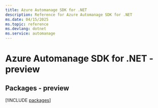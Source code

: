 ```yaml
---
title: Azure Automanage SDK for .NET
description: Reference for Azure Automanage SDK for .NET
ms.date: 04/15/2025
ms.topic: reference
ms.devlang: dotnet
ms.service: automanage
---
```

# Azure Automanage SDK for .NET - preview
## Packages - preview
[!INCLUDE [packages](automanage-index.md)]